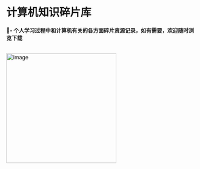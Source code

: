 # 计算机知识碎片库

**🦄- 个人学习过程中和计算机有关的各方面碎片资源记录，如有需要，欢迎随时浏览下载**

&nbsp;&nbsp;&nbsp;&nbsp;&nbsp;&nbsp;&nbsp;&nbsp;&nbsp;&nbsp;&nbsp;&nbsp;&nbsp;&nbsp;&nbsp;&nbsp;&nbsp;&nbsp;&nbsp;&nbsp;&nbsp;&nbsp;&nbsp;&nbsp;&nbsp;&nbsp;&nbsp;&nbsp;&nbsp;&nbsp;&nbsp;&nbsp;&nbsp;&nbsp;&nbsp;&nbsp;&nbsp;&nbsp;&nbsp;&nbsp;&nbsp;&nbsp;&nbsp;&nbsp;&nbsp;&nbsp;&nbsp;&nbsp;&nbsp;&nbsp;&nbsp;&nbsp;&nbsp;&nbsp;&nbsp;<img width="290" alt="image" src="https://github.com/strive-man/-/assets/92583611/a3c46779-d562-4923-88d7-4f7101c39aa9">



